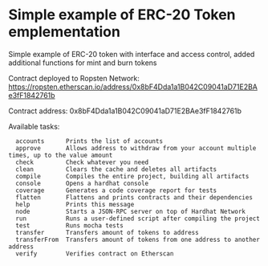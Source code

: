 # Simple example of ERC-20 Token emplementation

Simple example of ERC-20 token with interface and access control, added additional functions for mint and burn tokens

Contract deployed to Ropsten Network:
https://ropsten.etherscan.io/address/0x8bF4Dda1a1B042C09041aD71E2BAe3fF1842761b

Contract address:
0x8bF4Dda1a1B042C09041aD71E2BAe3fF1842761b

Available tasks:
``` shell
  accounts    	Prints the list of accounts
  approve     	Allows address to withdraw from your account multiple times, up to the value amount
  check       	Check whatever you need
  clean       	Clears the cache and deletes all artifacts
  compile     	Compiles the entire project, building all artifacts
  console     	Opens a hardhat console
  coverage    	Generates a code coverage report for tests
  flatten     	Flattens and prints contracts and their dependencies
  help        	Prints this message
  node        	Starts a JSON-RPC server on top of Hardhat Network
  run         	Runs a user-defined script after compiling the project
  test        	Runs mocha tests
  transfer    	Transfers amount of tokens to address
  transferFrom	Transfers amount of tokens from one address to another address
  verify      	Verifies contract on Etherscan
  ```
